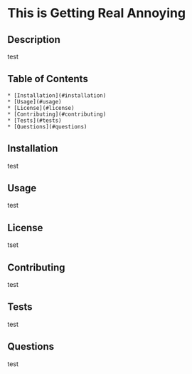 
  # This is Getting Real Annoying
  ## Description
  test

  ## Table of Contents
    * [Installation](#installation)
    * [Usage](#usage)
    * [License](#license)
    * [Contributing](#contributing)
    * [Tests](#tests)
    * [Questions](#questions)

  ## Installation <a name="installation"></a>
  test

  ## Usage
  test

  ## License
  tset

  ## Contributing
  test

  ## Tests
  test
  
  ## Questions
  test

  